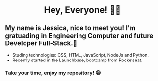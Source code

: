 <h1 align = center>Hey, Everyone! 👩‍💻</h1>

My name is Jessica, nice to meet you! I'm gratuading in Engineering Computer and future Developer Full-Stack.🚀
-

- Studing technologies: CSS, HTML, JavaScript, NodeJs and Python.
- Recently started in the Launchbase, bootcamp from Rocketseat.


<h3> Take your time, enjoy my repository! 😁 </h3>
